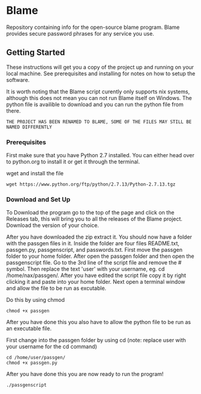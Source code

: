 # Blame

Repository containing info for the open-source blame program. Blame provides secure password phrases for any service you use. 

## Getting Started

These instructions will get you a copy of the project up and running on your local machine. See prerequisites and installing for notes on how to setup the software. 

It is worth noting that the Blame script curently only supports nix systems, although this does not mean you can not run Blame itself on Windows. The python file is availible to download and you can run the python file from there. 

```THE PROJECT HAS BEEN RENAMED TO BLAME, SOME OF THE FILES MAY STILL BE NAMED DIFFERENTLY```

### Prerequisites

First make sure that you have Python 2.7 installed. You can either head over to python.org to install it or get it through the terminal.


wget and install the file
```
wget https://www.python.org/ftp/python/2.7.13/Python-2.7.13.tgz
```

### Download and Set Up 

To Download the program go to the top of the page and click on the Releases tab, this will bring you to all the releases of the Blame project. Download the version of your choice. 

After you have downloaded the zip extract it. You should now have a folder with the passgen files in it. Inside the folder are four files README.txt, passgen.py, passgenscript, and passwords.txt. First move the passgen folder to your home folder. After open the passgen folder and then open the passgenscript file. Go to the 3rd line of the script file and remove the # symbol. Then replace the text 'user' with your username, eg. cd /home/nax/passgen/. After you have edited the script file copy it by right clicking it and paste into your home folder. Next open a terminal window and allow the file to be run as excutable.

Do this by using chmod
```
chmod +x passgen
```
After you have done this you also have to allow the python file to be run as an executable file. 

First change into the passgen folder by using cd (note: replace user with your username for the cd command)
```
cd /home/user/passgen/
chmod +x passgen.py
```
After you have done this you are now ready to run the program!

```
./passgenscript
```

